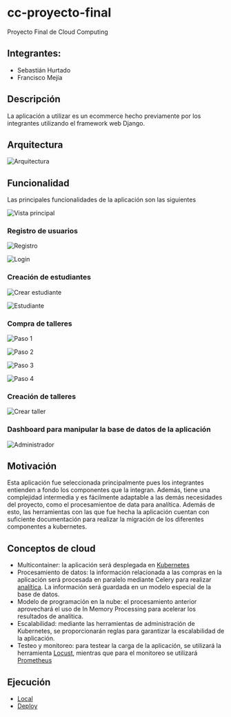 # cc-proyecto-final
Proyecto Final de Cloud Computing

## Integrantes:
- Sebastián Hurtado
- Francisco Mejía

## Descripción
La aplicación a utilizar es un ecommerce hecho previamente por los integrantes utilizando el framework web Django. 

## Arquitectura

![Arquitectura](report_images/cloud.png)

## Funcionalidad

Las principales funcionalidades de la aplicación son las siguientes

![Vista principal](report_images/home.png)

### Registro de usuarios

![Registro](report_images/register.png)

![Login](report_images/login.png)

### Creación de estudiantes

![Crear estudiante](report_images/create_student.png)

![Estudiante](report_images/student.png)

### Compra de talleres

![Paso 1](report_images/compra_1.png)

![Paso 2](report_images/compra_2.png)

![Paso 3](report_images/compra_3.png)

![Paso 4](report_images/compra_4.png)

### Creación de talleres

![Crear taller](report_images/create_workshop.png)

### Dashboard para manipular la base de datos de la aplicación

![Administrador](report_images/admin.png)

## Motivación

Esta aplicación fue seleccionada principalmente pues los integrantes entienden a fondo los componentes que la integran. Además, tiene una complejidad intermedia y es fácilmente adaptable a las demás necesidades del proyecto, como el procesamientoe de data para analítica. Además de esto, las herramientas con las que fue hecha la aplicación cuentan con suficiente documentación para realizar la migración de los diferentes componentes a kubernetes.

## Conceptos de cloud

- Multicontainer: la aplicación será desplegada en [Kubernetes](docker-compose.yml)
- Procesamiento de datos: la información relacionada a las compras en la aplicación será procesada en paralelo mediante Celery para realizar [analítica](cloud/celery.py). La información será guardada en un modelo especial de la base de datos.
- Modelo de programación en la nube: el procesamiento anterior aprovechará el uso de In Memory Processing para acelerar los resultados de analítica.
- Escalabilidad: mediante las herramientas de administración de Kubernetes, se proporcionarán reglas para garantizar la escalabilidad de la aplicación.
- Testeo y monitoreo: para testear la carga de la aplicación, se utilizará la herramienta [Locust](https://locust.io/), mientras que para el monitoreo se utilizará [Prometheus](https://prometheus.io/)

## Ejecución
- [Local](https://www.loom.com/share/19d5ee2d4f4643d6b8f857b705bef698)
- [Deploy](https://www.loom.com/share/0fcbeabcd06b480a81fd19d9fe280b1a)